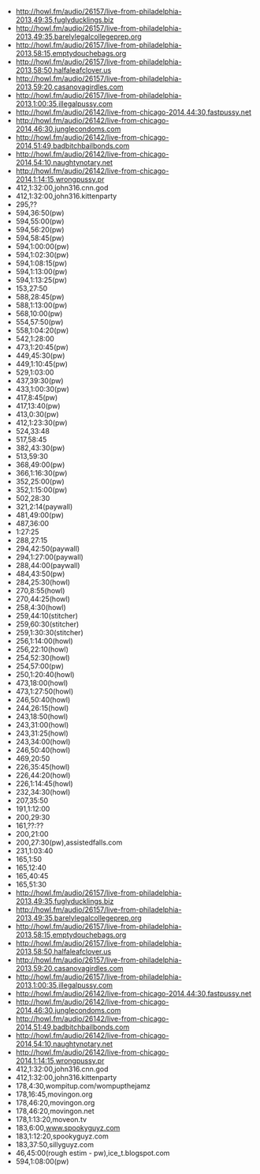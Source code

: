 * http://howl.fm/audio/26157/live-from-philadelphia-2013,49:35,fuglyducklings.biz
* http://howl.fm/audio/26157/live-from-philadelphia-2013,49:35,barelylegalcollegeprep.org
* http://howl.fm/audio/26157/live-from-philadelphia-2013,58:15,emptydouchebags.org
* http://howl.fm/audio/26157/live-from-philadelphia-2013,58:50,halfaleafclover.us
* http://howl.fm/audio/26157/live-from-philadelphia-2013,59:20,casanovagirdles.com
* http://howl.fm/audio/26157/live-from-philadelphia-2013,1:00:35,illegalpussy.com
* http://howl.fm/audio/26142/live-from-chicago-2014,44:30,fastpussy.net
* http://howl.fm/audio/26142/live-from-chicago-2014,46:30,junglecondoms.com
* http://howl.fm/audio/26142/live-from-chicago-2014,51:49,badbitchbailbonds.com
* http://howl.fm/audio/26142/live-from-chicago-2014,54:10,naughtynotary.net
* http://howl.fm/audio/26142/live-from-chicago-2014,1:14:15,wrongpussy.pr
* 412,1:32:00,john316.cnn.god
* 412,1:32:00,john316.kittenparty
* 295,??
* 594,36:50(pw)
* 594,55:00(pw)
* 594,56:20(pw)
* 594,58:45(pw)
* 594,1:00:00(pw)
* 594,1:02:30(pw)
* 594,1:08:15(pw)
* 594,1:13:00(pw)
* 594,1:13:25(pw)
* 153,27:50
* 588,28:45(pw)
* 588,1:13:00(pw)
* 568,10:00(pw)
* 554,57:50(pw)
* 558,1:04:20(pw)
* 542,1:28:00
* 473,1:20:45(pw)
* 449,45:30(pw)
* 449,1:10:45(pw)
* 529,1:03:00
* 437,39:30(pw)
* 433,1:00:30(pw)
* 417,8:45(pw)
* 417,13:40(pw)
* 413,0:30(pw)
* 412,1:23:30(pw)
* 524,33:48
* 517,58:45
* 382,43:30(pw)
* 513,59:30
* 368,49:00(pw)
* 366,1:16:30(pw)
* 352,25:00(pw)
* 352,1:15:00(pw)
* 502,28:30
* 321,2:14(paywall)
* 481,49:00(pw)
* 487,36:00
* 1:27:25
* 288,27:15
* 294,42:50(paywall)
* 294,1:27:00(paywall)
* 288,44:00(paywall)
* 484,43:50(pw)
* 284,25:30(howl)
* 270,8:55(howl)
* 270,44:25(howl)
* 258,4:30(howl)
* 259,44:10(stitcher)
* 259,60:30(stitcher)
* 259,1:30:30(stitcher)
* 256,1:14:00(howl)
* 256,22:10(howl)
* 254,52:30(howl)
* 254,57:00(pw)
* 250,1:20:40(howl)
* 473,18:00(howl)
* 473,1:27:50(howl)
* 246,50:40(howl)
* 244,26:15(howl)
* 243,18:50(howl)
* 243,31:00(howl)
* 243,31:25(howl)
* 243,34:00(howl)
* 246,50:40(howl)
* 469,20:50
* 226,35:45(howl)
* 226,44:20(howl)
* 226,1:14:45(howl)
* 232,34:30(howl)
* 207,35:50
* 191,1:12:00
* 200,29:30
* 161,??:??
* 200,21:00
* 200,27:30(pw),assistedfalls.com
* 231,1:03:40
* 165,1:50
* 165,12:40
* 165,40:45
* 165,51:30
* http://howl.fm/audio/26157/live-from-philadelphia-2013,49:35,fuglyducklings.biz
* http://howl.fm/audio/26157/live-from-philadelphia-2013,49:35,barelylegalcollegeprep.org
* http://howl.fm/audio/26157/live-from-philadelphia-2013,58:15,emptydouchebags.org
* http://howl.fm/audio/26157/live-from-philadelphia-2013,58:50,halfaleafclover.us
* http://howl.fm/audio/26157/live-from-philadelphia-2013,59:20,casanovagirdles.com
* http://howl.fm/audio/26157/live-from-philadelphia-2013,1:00:35,illegalpussy.com
* http://howl.fm/audio/26142/live-from-chicago-2014,44:30,fastpussy.net
* http://howl.fm/audio/26142/live-from-chicago-2014,46:30,junglecondoms.com
* http://howl.fm/audio/26142/live-from-chicago-2014,51:49,badbitchbailbonds.com
* http://howl.fm/audio/26142/live-from-chicago-2014,54:10,naughtynotary.net
* http://howl.fm/audio/26142/live-from-chicago-2014,1:14:15,wrongpussy.pr
* 412,1:32:00,john316.cnn.god
* 412,1:32:00,john316.kittenparty
* 178,4:30,wompitup.com/wompupthejamz
* 178,16:45,movingon.org
* 178,46:20,movingon.org
* 178,46:20,movingon.net
* 178,1:13:20,moveon.tv
* 183,6:00,www.spookyguyz.com
* 183,1:12:20,spookyguyz.com
* 183,37:50,sillyguyz.com
* 46,45:00(rough estim - pw),ice_t.blogspot.com
* 594,1:08:00(pw)